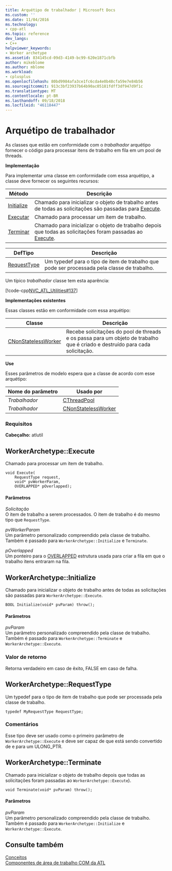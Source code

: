 ```yaml
---
title: Arquétipo de trabalhador | Microsoft Docs
ms.custom: ''
ms.date: 11/04/2016
ms.technology:
- cpp-atl
ms.topic: reference
dev_langs:
- C++
helpviewer_keywords:
- Worker archetype
ms.assetid: 834145cd-09d3-4149-bc99-620e1871cbfb
author: mikeblome
ms.author: mblome
ms.workload:
- cplusplus
ms.openlocfilehash: 80bd9984afa3ce1fc6cda4e0b48cfa59e7e84b56
ms.sourcegitcommit: 913c3bf23937b64b90ac05181fdff3df947d9f1c
ms.translationtype: MT
ms.contentlocale: pt-BR
ms.lasthandoff: 09/18/2018
ms.locfileid: "46118447"
---
```

# <a name="worker-archetype"></a>Arquétipo de trabalhador

As classes que estão em conformidade com o *trabalhador* arquétipo fornecer o código para processar itens de trabalho em fila em um pool de threads.

**Implementação**

Para implementar uma classe em conformidade com essa arquétipo, a classe deve fornecer os seguintes recursos:

|Método|Descrição|
|------------|-----------------|
|[Initialize](#initialize)|Chamado para inicializar o objeto de trabalho antes de todas as solicitações são passadas para [Execute](#execute).|
|[Executar](#execute)|Chamado para processar um item de trabalho.|
|[Terminar](#terminate)|Chamado para inicializar o objeto de trabalho depois que todas as solicitações foram passadas ao [Execute](#execute).|

|DefTipo|Descrição|
|-------------|-----------------|
|[RequestType](#requesttype)|Um typedef para o tipo de item de trabalho que pode ser processada pela classe de trabalho.|

Um típico *trabalhador* classe tem esta aparência:

[!code-cpp[NVC_ATL_Utilities#137](../../atl/codesnippet/cpp/worker-archetype_1.cpp)]

**Implementações existentes**

Essas classes estão em conformidade com essa arquétipo:

|Classe|Descrição|
|-----------|-----------------|
|[CNonStatelessWorker](../../atl/reference/cnonstatelessworker-class.md)|Recebe solicitações do pool de threads e os passa para um objeto de trabalho que é criado e destruído para cada solicitação.|

**Use**

Esses parâmetros de modelo espera que a classe de acordo com esse arquétipo:

|Nome do parâmetro|Usado por|
|--------------------|-------------|
|*Trabalhador*|[CThreadPool](../../atl/reference/cthreadpool-class.md)|
|*Trabalhador*|[CNonStatelessWorker](../../atl/reference/cnonstatelessworker-class.md)|

### <a name="requirements"></a>Requisitos

**Cabeçalho:** atlutil

## <a name="execute"></a>WorkerArchetype::Execute

Chamado para processar um item de trabalho.

```
void Execute(
    RequestType request,  
    void* pvWorkerParam,  
    OVERLAPPED* pOverlapped);
```

#### <a name="parameters"></a>Parâmetros

*Solicitação*<br/>
O item de trabalho a serem processados. O item de trabalho é do mesmo tipo que `RequestType`.

*pvWorkerParam*<br/>
Um parâmetro personalizado compreendido pela classe de trabalho. Também é passado para `WorkerArchetype::Initialize` e `Terminate`.

*pOverlapped*<br/>
Um ponteiro para o [OVERLAPPED](/windows/desktop/api/minwinbase/ns-minwinbase-_overlapped) estrutura usada para criar a fila em que o trabalho itens entraram na fila.

## <a name="initialize"></a> WorkerArchetype::Initialize

Chamado para inicializar o objeto de trabalho antes de todas as solicitações são passadas para `WorkerArchetype::Execute`.
```
BOOL Initialize(void* pvParam) throw();
```

#### <a name="parameters"></a>Parâmetros

*pvParam*<br/>
Um parâmetro personalizado compreendido pela classe de trabalho. Também é passado para `WorkerArchetype::Terminate` e `WorkerArchetype::Execute`.

### <a name="return-value"></a>Valor de retorno

Retorna verdadeiro em caso de êxito, FALSE em caso de falha.

## <a name="requesttype"></a> WorkerArchetype::RequestType

Um typedef para o tipo de item de trabalho que pode ser processada pela classe de trabalho.

```
typedef MyRequestType RequestType;
```

### <a name="remarks"></a>Comentários

Esse tipo deve ser usado como o primeiro parâmetro de `WorkerArchetype::Execute` e deve ser capaz de que está sendo convertido de e para um ULONG_PTR.

## <a name="terminate"></a> WorkerArchetype::Terminate

Chamado para inicializar o objeto de trabalho depois que todas as solicitações foram passadas ao `WorkerArchetype::Execute`).

```
void Terminate(void* pvParam) throw();
```

#### <a name="parameters"></a>Parâmetros

*pvParam*<br/>
Um parâmetro personalizado compreendido pela classe de trabalho. Também é passado para `WorkerArchetype::Initialize` e `WorkerArchetype::Execute`.

## <a name="see-also"></a>Consulte também

[Conceitos](../../atl/active-template-library-atl-concepts.md)<br/>
[Componentes de área de trabalho COM da ATL](../../atl/atl-com-desktop-components.md)

